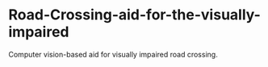 # Road-Crossing-aid-for-the-visually-impaired
Computer vision-based aid for visually impaired road crossing.

